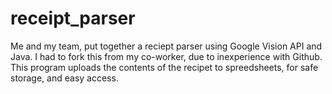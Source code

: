 # receipt_parser
Me and my team, put together a reciept parser using Google Vision API and Java.
I had to fork this from my co-worker, due to inexperience with Github.
This program uploads the contents of the recipet to spreedsheets, for safe storage, and easy access. 
